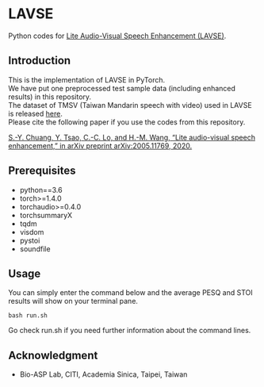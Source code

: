 # LAVSE
Python codes for [Lite Audio-Visual Speech Enhancement (LAVSE)](https://arxiv.org/abs/2005.11769).

## Introduction

This is the implementation of LAVSE in PyTorch. \
We have put one preprocessed test sample data (including enhanced results) in this repository. \
The dataset of TMSV (Taiwan Mandarin speech with video) used in LAVSE is released [here](http://xxxxxxxx). \
Please cite the following paper if you use the codes from this repository.

[S.-Y. Chuang, Y. Tsao, C.-C. Lo, and H.-M. Wang, “Lite audio-visual speech enhancement,” in arXiv preprint arXiv:2005.11769, 2020.](https://arxiv.org/abs/2005.11769)

## Prerequisites

* python==3.6
* torch>=1.4.0
* torchaudio>=0.4.0
* torchsummaryX
* tqdm
* visdom
* pystoi
* soundfile

## Usage

You can simply enter the command below and the average PESQ and STOI results will show on your terminal pane.
```
bash run.sh
```
Go check run.sh if you need further information about the command lines.

## Acknowledgment
* Bio-ASP Lab, CITI, Academia Sinica, Taipei, Taiwan

